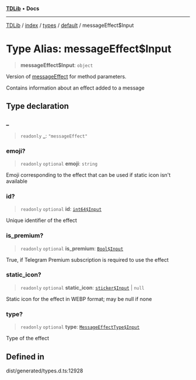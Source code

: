 [**TDLib**](../../../../../../README.md) • **Docs**

***

[TDLib](../../../../../../modules.md) / [index](../../../../../README.md) / [types](../../../README.md) / [default](../README.md) / messageEffect$Input

# Type Alias: messageEffect$Input

> **messageEffect$Input**: `object`

Version of [messageEffect](messageEffect-1.md) for method parameters.

Contains information about an effect added to a message

## Type declaration

### \_

> `readonly` **\_**: `"messageEffect"`

### emoji?

> `readonly` `optional` **emoji**: `string`

Emoji corresponding to the effect that can be used if static icon isn't available

### id?

> `readonly` `optional` **id**: [`int64$Input`](int64$Input-1.md)

Unique identifier of the effect

### is\_premium?

> `readonly` `optional` **is\_premium**: [`Bool$Input`](Bool$Input.md)

True, if Telegram Premium subscription is required to use the effect

### static\_icon?

> `readonly` `optional` **static\_icon**: [`sticker$Input`](sticker$Input-1.md) \| `null`

Static icon for the effect in WEBP format; may be null if none

### type?

> `readonly` `optional` **type**: [`MessageEffectType$Input`](MessageEffectType$Input.md)

Type of the effect

## Defined in

dist/generated/types.d.ts:12928
